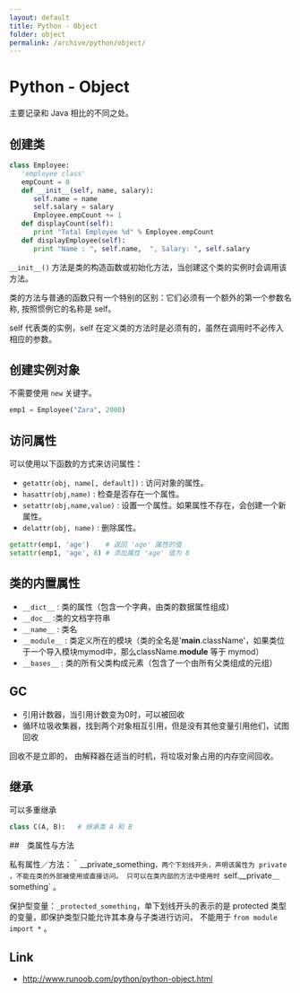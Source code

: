 ```yaml
---
layout: default
title: Python - Object
folder: object
permalink: /archive/python/object/
---
```


# Python - Object

主要记录和 Java 相比的不同之处。

## 创建类

~~~ python
class Employee:
   'employee class'
   empCount = 0
   def __init__(self, name, salary):
      self.name = name
      self.salary = salary
      Employee.empCount += 1
   def displayCount(self):
      print "Total Employee %d" % Employee.empCount
   def displayEmployee(self):
      print "Name : ", self.name,  ", Salary: ", self.salary
~~~

`__init__()` 方法是类的构造函数或初始化方法，当创建这个类的实例时会调用该方法。

类的方法与普通的函数只有一个特别的区别：它们必须有一个额外的第一个参数名称, 按照惯例它的名称是 self。

self 代表类的实例，self 在定义类的方法时是必须有的，虽然在调用时不必传入相应的参数。

## 创建实例对象

不需要使用 `new` 关键字。

~~~ python
emp1 = Employee("Zara", 2000)
~~~

## 访问属性

可以使用以下函数的方式来访问属性：
- `getattr(obj, name[, default])` : 访问对象的属性。
- `hasattr(obj,name)` : 检查是否存在一个属性。
- `setattr(obj,name,value)` : 设置一个属性。如果属性不存在，会创建一个新属性。
- `delattr(obj, name)` : 删除属性。

~~~ python
getattr(emp1, 'age')    # 返回 'age' 属性的值
setattr(emp1, 'age', 8) # 添加属性 'age' 值为 8
~~~

## 类的内置属性

- `__dict__` : 类的属性（包含一个字典，由类的数据属性组成）
- `__doc__` :类的文档字符串
- `__name__` : 类名
- `__module__` : 类定义所在的模块（类的全名是'__main__.className'，如果类位于一个导入模块mymod中，那么className.__module__ 等于 mymod）
- `__bases__` : 类的所有父类构成元素（包含了一个由所有父类组成的元组）

## GC

- 引用计数器，当引用计数变为0时，可以被回收
- 循环垃圾收集器，找到两个对象相互引用，但是没有其他变量引用他们，试图回收

回收不是立即的， 由解释器在适当的时机，将垃圾对象占用的内存空间回收。

## 继承

可以多重继承

~~~ python
class C(A, B):   # 继承类 A 和 B
~~~

##　类属性与方法

私有属性／方法：｀__private_something`，两个下划线开头，声明该属性为 private ，不能在类的外部被使用或直接访问。
只可以在类内部的方法中使用时 `self.__private＿something` 。

保护型变量：`_protected_something`，单下划线开头的表示的是 protected 类型的变量，即保护类型只能允许其本身与子类进行访问，
不能用于 `from module import *` 。

## Link

- <http://www.runoob.com/python/python-object.html>
